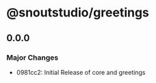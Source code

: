 # @snoutstudio/greetings

## 0.0.0

### Major Changes

- 0981cc2: Initial Release of core and greetings
